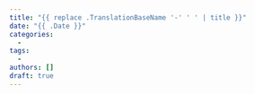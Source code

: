 ```yaml
---
title: "{{ replace .TranslationBaseName '-' ' ' | title }}"
date: "{{ .Date }}"
categories:
  -
tags:
  -
authors: []
draft: true
---
```

